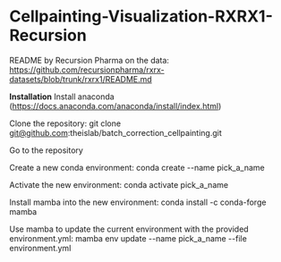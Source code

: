 # Cellpainting-Visualization-RXRX1-Recursion
README by Recursion Pharma on the data: https://github.com/recursionpharma/rxrx-datasets/blob/trunk/rxrx1/README.md

**Installation**
Install anaconda (https://docs.anaconda.com/anaconda/install/index.html)

Clone the repository: git clone git@github.com:theislab/batch_correction_cellpainting.git

Go to the repository

Create a new conda environment: conda create --name pick_a_name

Activate the new environment: conda activate pick_a_name

Install mamba into the new environment: conda install -c conda-forge mamba

Use mamba to update the current environment with the provided environment.yml: mamba env update --name pick_a_name --file environment.yml
